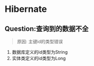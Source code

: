 # Hibernate
## Question:查询到的数据不全
> 原因: 主键id的类型错误
1. 数据库定义的id类型为String
2. 实体类定义的id类型为Long

<!-- 注意点,longer -->